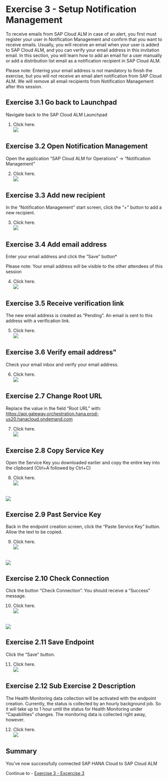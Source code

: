 # Exercise 3 - Setup Notification Management

To receive emails from SAP Cloud ALM in case of an alert, you first must register your user in Notification Management and confirm that you want to receive emails. Usually, you will receive an email when your user is added to SAP Cloud ALM, and you can verify your email address in this invitation email.
In this section, you will learn how to add an email for a user manually or add a distribution list email as a notification recipient in SAP Cloud ALM. 

Please note: Entering your email address is not mandatory to finish the exercise, but you will not receive an email alert notification from SAP Cloud ALM. We will remove all email recipients from Notification Management after this session.

## Exercise 3.1 Go back to Launchpad

Navigate back to the SAP Cloud ALM Launchpad

1.	Click here.
<br>![](/exercises/ex2/images/3-1.png)


## Exercise 3.2 Open Notification Management

Open the application “SAP Cloud ALM for Operations” → “Notification Management”

2.	Click here.
<br>![](/exercises/ex2/images/3-2.png)

## Exercise 3.3 Add new recipient

In the “Notification Management” start screen, click the “+” button to add a new recipient.

3.	Click here.
<br>![](/exercises/ex2/images/3-3.png)

## Exercise 3.4 Add email address

Enter your email address and click the “Save” button*

Please note: Your email address will be visible to the other attendees of this session

4.	Click here.
<br>![](/exercises/ex2/images/3-4.png)

## Exercise 3.5 Receive verification link

The new email address is created as “Pending”. An email is sent to this address with a verification link.

5.	Click here.
<br>![](/exercises/ex2/images/3-5.png)

## Exercise 3.6 Verify email address"

Check your email inbox and verify your email address.

6.	Click here.
<br>![](/exercises/ex2/images/3-6.png)

## Exercise 2.7 Change Root URL

Replace the value in the field “Root URL” with: 
https://api.gateway.orchestration.hana.prod-us20.hanacloud.ondemand.com 

7.	Click here.
<br>![](/exercises/ex2/images/2-7.png)

## Exercise 2.8 Copy Service Key

Open the Service Key you downloaded earlier and copy the entire key into the clipboard (Ctrl+A followed by Ctrl+C)

8.	Click here.
<br>![](/exercises/ex2/images/2-8-1.png)

<br>![](/exercises/ex2/images/2-8-2.png)

## Exercise 2.9 Past Service Key

Back in the endpoint creation screen, click the “Paste Service Key” button.
Allow the text to be copied.

9.	Click here.
<br>![](/exercises/ex2/images/2-9-1.png)

<br>![](/exercises/ex2/images/2-9-2.png)

## Exercise 2.10 Check Connection

Click the button “Check Connection”.
You should receive a “Success” message.

10.	Click here.
<br>![](/exercises/ex2/images/2-10-1.png)

<br>![](/exercises/ex2/images/2-10-2.png)

## Exercise 2.11 Save Endpoint

Click the “Save” button.

11.	Click here.
<br>![](/exercises/ex2/images/2-11.png)

## Exercise 2.12 Sub Exercise 2 Description

The Health Monitoring data collection will be activated with the endpoint creation. 
Currently, the status is collected by an hourly background job. So it will take up to 1 hour until the status for Health Monitoring under “Capabilities” changes.
The monitoring data is collected right away, however. 

12.	Click here.
<br>![](/exercises/ex2/images/2-12.png)

## Summary

You've now successfully connected SAP HANA Cloud to SAP Cloud ALM

Continue to - [Exercise 3 - Excercise 3 ](../ex3/README.md)
